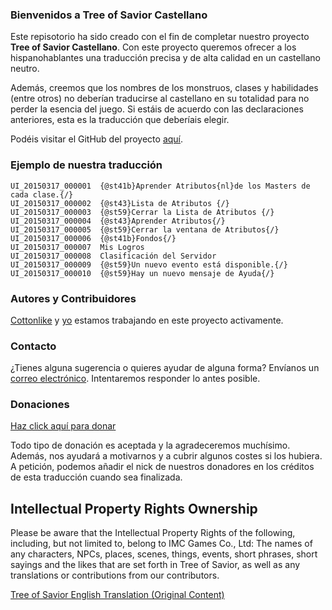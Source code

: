 ### Bienvenidos a **Tree of Savior Castellano**
Este repisotorio ha sido creado con el fin de completar nuestro proyecto **Tree of Savior Castellano**. Con este proyecto queremos ofrecer a los hispanohablantes una traducción precisa y de alta calidad en un castellano neutro.

Además, creemos que los nombres de los monstruos, clases y habilidades (entre otros) no deberían traducirse al castellano en su totalidad para no perder la esencia del juego. Si estáis de acuerdo con las declaraciones anteriores, esta es la traducción que deberíais elegir.

Podéis visitar el GitHub del proyecto [aquí](https://github.com/Suketsune/treeofsavior-castellano/).

### Ejemplo de nuestra traducción
    UI_20150317_000001  {@st41b}Aprender Atributos{nl}de los Masters de cada clase.{/}
    UI_20150317_000002	{@st43}Lista de Atributos {/}
    UI_20150317_000003	{@st59}Cerrar la Lista de Atributos {/}
    UI_20150317_000004	{@st43}Aprender Atributos{/}
    UI_20150317_000005	{@st59}Cerrar la ventana de Atributos{/}
    UI_20150317_000006	{@st41b}Fondos{/}
    UI_20150317_000007	Mis Logros
    UI_20150317_000008	Clasificación del Servidor
    UI_20150317_000009	{@st59}Un nuevo evento está disponible.{/}
    UI_20150317_000010	{@st59}Hay un nuevo mensaje de Ayuda{/}

### Autores y Contribuidores
[Cottonlike](https://github.com/Cottonlike) y [yo](https://github.com/Suketsune) estamos trabajando en este proyecto activamente.

### Contacto
¿Tienes alguna sugerencia o quieres ayudar de alguna forma? Envíanos un [correo electrónico](mailto:epicsuketsune@gmail.com). Intentaremos responder lo antes posible.

### Donaciones
[Haz click aquí para donar](https://www.paypal.com/cgi-bin/webscr?cmd=_s-xclick&hosted_button_id=Q4DYNKW793YEW)

Todo tipo de donación es aceptada y la agradeceremos muchísimo. Además, nos ayudará a motivarnos y a cubrir algunos costes si los hubiera. A petición, podemos añadir el nick de nuestros donadores en los créditos de esta traducción cuando sea finalizada.

## Intellectual Property Rights Ownership
Please be aware that the Intellectual Property Rights of the following, including, but not limited to, belong to IMC Games Co., Ltd: The names of any characters, NPCs, places, scenes, things, events, short phrases, short sayings and the likes that are set forth in Tree of Savior, as well as any translations or contributions from our contributors.

[Tree of Savior English Translation (Original Content)](https://github.com/Treeofsavior/EnglishTranslation)
